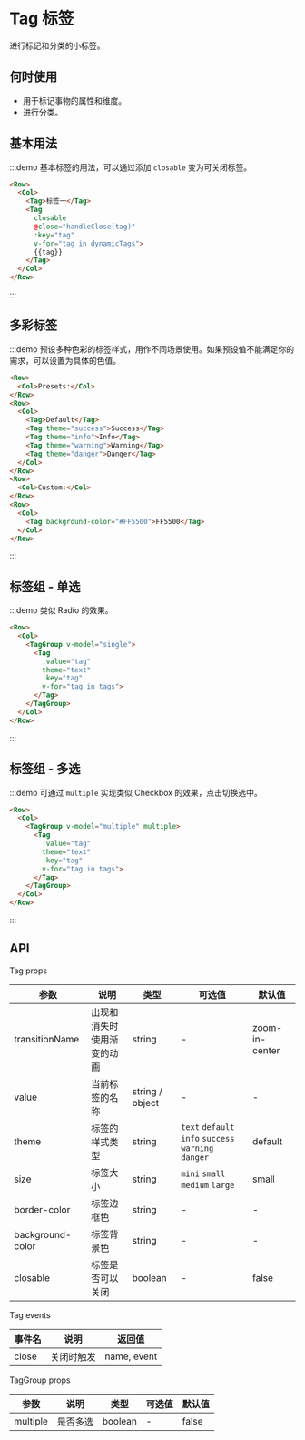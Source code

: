 # Tag 标签

进行标记和分类的小标签。

## 何时使用

- 用于标记事物的属性和维度。
- 进行分类。

## 基本用法

:::demo 基本标签的用法，可以通过添加 `closable` 变为可关闭标签。

```html
<Row>
  <Col>
    <Tag>标签一</Tag>
    <Tag
      closable
      @close="handleClose(tag)"
      :key="tag"
      v-for="tag in dynamicTags">
      {{tag}}
    </Tag>
  </Col>
</Row>
```
:::

## 多彩标签

:::demo 预设多种色彩的标签样式，用作不同场景使用。如果预设值不能满足你的需求，可以设置为具体的色值。

```html
<Row>
  <Col>Presets:</Col>
</Row>
<Row>
  <Col>
    <Tag>Default</Tag>
    <Tag theme="success">Success</Tag>
    <Tag theme="info">Info</Tag>
    <Tag theme="warning">Warning</Tag>
    <Tag theme="danger">Danger</Tag>
  </Col>
</Row>
<Row>
  <Col>Custom:</Col>
</Row>
<Row>
  <Col>
    <Tag background-color="#FF5500">FF5500</Tag>
  </Col>
</Row>
```
:::

## 标签组 - 单选

:::demo 类似 Radio 的效果。

```html
<Row>
  <Col>
    <TagGroup v-model="single">
      <Tag
        :value="tag"
        theme="text"
        :key="tag"
        v-for="tag in tags">
      </Tag>
    </TagGroup>
  </Col>
</Row>
```
:::

## 标签组 - 多选

:::demo 可通过 `multiple` 实现类似 Checkbox 的效果，点击切换选中。

```html
<Row>
  <Col>
    <TagGroup v-model="multiple" multiple>
      <Tag
        :value="tag"
        theme="text"
        :key="tag"
        v-for="tag in tags">
      </Tag>
    </TagGroup>
  </Col>
</Row>
```
:::

## API

Tag props

| 参数 | 说明 | 类型 | 可选值 | 默认值 |
|---- |---- |---- |---- |---- |
| transitionName | 出现和消失时使用渐变的动画 | string | - | zoom-in-center |
| value | 当前标签的名称 | string \/ object | - | - |
| theme | 标签的样式类型 | string | `text` `default` `info` `success` `warning` `danger` | default |
| size | 标签大小 | string | `mini` `small` `medium` `large` | small |
| border-color | 标签边框色 | string | - | - |
| background-color | 标签背景色 | string | - | - |
| closable | 标签是否可以关闭 | boolean | - | false |

Tag events

| 事件名 | 说明 | 返回值 |
|---- |---- |---- |
| close | 关闭时触发 | name, event |

TagGroup props

| 参数 | 说明 | 类型 | 可选值 | 默认值 |
|---- |---- |---- |---- |---- |
| multiple | 是否多选 | boolean | - | false |

<script>
  import Row from '@/components/row';
  import Col from '@/components/col';
  import TagGroup from '@/components/tag-group';
  import Tag from '@/components/tag';

  export default {
    components: {
      Row,
      Col,
      Tag,
      TagGroup,
    },
    data() {
      return {
        model: '标签一',
        single: '对开门',
        multiple: ['多门'],
        tags: ['多门', '对开门', '三门', '双门', '单门'],
        dynamicTags: ['标签二', '标签三'],
      };
    },
    methods: {
      handleClose(tag) {
        this.dynamicTags.splice(this.dynamicTags.indexOf(tag), 1);
      },
      handleChange(val) {
        this.single = val;
      },
      handleMultipleChange(val) {
        this.multiple = val;
      },
    },
  };
</script>